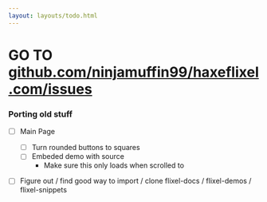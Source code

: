 ```yaml
---
layout: layouts/todo.html
---
```


# GO TO [github.com/ninjamuffin99/haxeflixel.com/issues](https://github.com/ninjamuffin99/haxeflixel.com/issues)

 
### Porting old stuff
- [ ] Main Page
    - [ ] Turn rounded buttons to squares
    - [ ] Embeded demo with source
        - Make sure this only loads when scrolled to
- [ ] Figure out / find good way to import / clone flixel-docs / flixel-demos / flixel-snippets 

